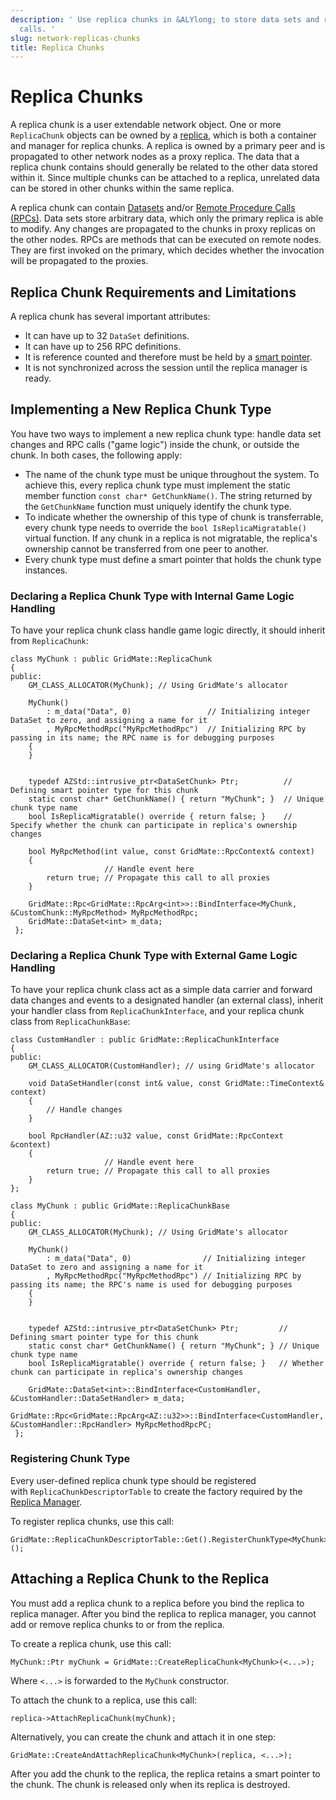 ```yaml
---
description: ' Use replica chunks in &ALYlong; to store data sets and remote procedure
  calls. '
slug: network-replicas-chunks
title: Replica Chunks
---
```

# Replica Chunks<a name="network-replicas-chunks"></a>

 A replica chunk is a user extendable network object\. One or more `ReplicaChunk` objects can be owned by a [replica](network-replicas-replica.md), which is both a container and manager for replica chunks\. A replica is owned by a primary peer and is propagated to other network nodes as a proxy replica\. The data that a replica chunk contains should generally be related to the other data stored within it\. Since multiple chunks can be attached to a replica, unrelated data can be stored in other chunks within the same replica\. 

 A replica chunk can contain [Datasets](network-replicas-data-sets.md) and/or [Remote Procedure Calls \(RPCs\)](network-replicas-remote-procedure-calls.md)\. Data sets store arbitrary data, which only the primary replica is able to modify\. Any changes are propagated to the chunks in proxy replicas on the other nodes\. RPCs are methods that can be executed on remote nodes\. They are first invoked on the primary, which decides whether the invocation will be propagated to the proxies\. 

## Replica Chunk Requirements and Limitations<a name="network-replicas-chunks-limitations"></a>

A replica chunk has several important attributes:
+ It can have up to 32 `DataSet` definitions\.
+ It can have up to 256 RPC definitions\.
+ It is reference counted and therefore must be held by a [smart pointer](https://en.wikipedia.org/wiki/Smart_pointer)\.
+ It is not synchronized across the session until the replica manager is ready\.

## Implementing a New Replica Chunk Type<a name="network-replicas-chunks-new-type"></a>

You have two ways to implement a new replica chunk type: handle data set changes and RPC calls \("game logic"\) inside the chunk, or outside the chunk\. In both cases, the following apply:
+ The name of the chunk type must be unique throughout the system\. To achieve this, every replica chunk type must implement the static member function `const char* GetChunkName()`\. The string returned by the `GetChunkName` function must uniquely identify the chunk type\. 
+ To indicate whether the ownership of this type of chunk is transferrable, every chunk type needs to override the `bool IsReplicaMigratable()` virtual function\. If any chunk in a replica is not migratable, the replica's ownership cannot be transferred from one peer to another\. 
+  Every chunk type must define a smart pointer that holds the chunk type instances\.  

### Declaring a Replica Chunk Type with Internal Game Logic Handling<a name="network-replicas-chunks-new-type-logic-inside"></a>

To have your replica chunk class handle game logic directly, it should inherit from `ReplicaChunk`:

```
class MyChunk : public GridMate::ReplicaChunk
{
public:
    GM_CLASS_ALLOCATOR(MyChunk); // Using GridMate's allocator
 
    MyChunk() 
        : m_data("Data", 0)                 // Initializing integer DataSet to zero, and assigning a name for it
        , MyRpcMethodRpc("MyRpcMethodRpc")  // Initializing RPC by passing in its name; the RPC name is for debugging purposes
    {
    }
 
 
    typedef AZStd::intrusive_ptr<DataSetChunk> Ptr;          // Defining smart pointer type for this chunk
    static const char* GetChunkName() { return "MyChunk"; }  // Unique chunk type name
    bool IsReplicaMigratable() override { return false; }    // Specify whether the chunk can participate in replica's ownership changes
  
    bool MyRpcMethod(int value, const GridMate::RpcContext& context)
    {
                     // Handle event here
        return true; // Propagate this call to all proxies
    }
  
    GridMate::Rpc<GridMate::RpcArg<int>>::BindInterface<MyChunk, &CustomChunk::MyRpcMethod> MyRpcMethodRpc;
    GridMate::DataSet<int> m_data;
 };
```

### Declaring a Replica Chunk Type with External Game Logic Handling<a name="network-replicas-chunks-new-type-logic-outside"></a>

To have your replica chunk class act as a simple data carrier and forward data changes and events to a designated handler \(an external class\), inherit your handler class from `ReplicaChunkInterface`, and your replica chunk class from `ReplicaChunkBase`: 

```
class CustomHandler : public GridMate::ReplicaChunkInterface
{
public:
    GM_CLASS_ALLOCATOR(CustomHandler); // using GridMate's allocator
 
    void DataSetHandler(const int& value, const GridMate::TimeContext& context)
    {
        // Handle changes
    }
 
    bool RpcHandler(AZ::u32 value, const GridMate::RpcContext &context)
    {
                     // Handle event here
        return true; // Propagate this call to all proxies
    }
};
  
class MyChunk : public GridMate::ReplicaChunkBase
{
public:
    GM_CLASS_ALLOCATOR(MyChunk); // Using GridMate's allocator
 
    MyChunk()
        : m_data("Data", 0)                // Initializing integer DataSet to zero and assigning a name for it
        , MyRpcMethodRpc("MyRpcMethodRpc") // Initializing RPC by passing its name; the RPC's name is used for debugging purposes
    {
    }
 
 
    typedef AZStd::intrusive_ptr<DataSetChunk> Ptr;         // Defining smart pointer type for this chunk
    static const char* GetChunkName() { return "MyChunk"; } // Unique chunk type name
    bool IsReplicaMigratable() override { return false; }   // Whether chunk can participate in replica's ownership changes
 
    GridMate::DataSet<int>::BindInterface<CustomHandler, &CustomHandler::DataSetHandler> m_data;
    GridMate::Rpc<GridMate::RpcArg<AZ::u32>>::BindInterface<CustomHandler, &CustomHandler::RpcHandler> MyRpcMethodRpcPC;
 };
```

### Registering Chunk Type<a name="network-replicas-chunks-new-type-registering"></a>

 Every user\-defined replica chunk type should be registered with `ReplicaChunkDescriptorTable` to create the factory required by the [Replica Manager](network-replicas-replica-manager.md)\.

To register replica chunks, use this call: 

```
GridMate::ReplicaChunkDescriptorTable::Get().RegisterChunkType<MyChunk>();
```

## Attaching a Replica Chunk to the Replica<a name="network-replicas-chunks-attaching-to-replica"></a>

You must add a replica chunk to a replica before you bind the replica to replica manager\. After you bind the replica to replica manager, you cannot add or remove replica chunks to or from the replica\. 

To create a replica chunk, use this call: 

```
MyChunk::Ptr myChunk = GridMate::CreateReplicaChunk<MyChunk>(<...>);
```

Where `<...>` is forwarded to the `MyChunk` constructor\.

To attach the chunk to a replica, use this call:

```
replica->AttachReplicaChunk(myChunk);
```

Alternatively, you can create the chunk and attach it in one step:

```
GridMate::CreateAndAttachReplicaChunk<MyChunk>(replica, <...>);
```

After you add the chunk to the replica, the replica retains a smart pointer to the chunk\. The chunk is released only when its replica is destroyed\. 